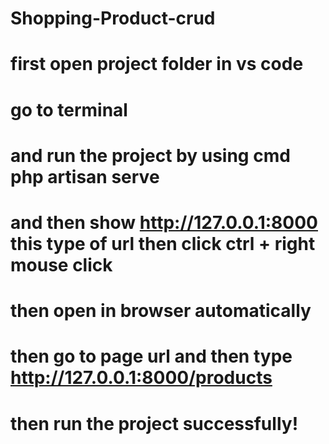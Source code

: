 # Shopping-Product-crud
# first open project folder in vs code 
# go to terminal
# and run the project by using cmd php artisan serve
# and then show http://127.0.0.1:8000 this type of url then click ctrl + right mouse click
# then open in browser automatically 
# then go to page url and then type  http://127.0.0.1:8000/products 
# then run the project successfully!
